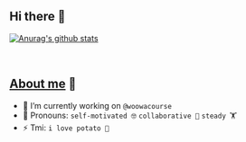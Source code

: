 ## Hi there 👋  
[![Anurag's github stats](https://github-readme-stats.vercel.app/api?username=yebink&show_icons=true&theme=highcontrast)](https://github.com/anuraghazra/github-readme-stats)

<br/>

## [About me](https://yebink.com/about) 🚀

- 🔭 I’m currently working on `@woowacourse`
- 👀 Pronouns: `self-motivated 🤓` `collaborative 👣` `steady 🏋️`
- ⚡ Tmi: `i love potato 🥔`

<br/>


<!--
**YebinK/yebink** is a ✨ _special_ ✨ repository because its `README.md` (this file) appears on your GitHub profile.

Here are some ideas to get you started:

- 🔭 I’m currently working on @woowacourse
- 🌱 I’m currently learning ...
- 👯 I’m looking to collaborate on ...
- 🤔 I’m looking for help with ...
- 💬 Ask me about ...
- 📫 How to reach me: ...
- 😄 Pronouns: ...
- ⚡ Fun fact: ...
-->
